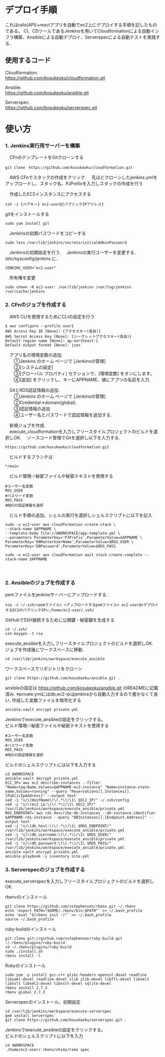 # デプロイ手順
これはrails(API)+reactアプリを自動でec2上にデプロイする手順を記したものである。
CI、CDツールであるJenkinsを用いてCloudformationによる自動インフラ構築、Ansibleによる自動デプロイ、Serverspecによる自動テストを実践する. 

## 使用するコード　　 
  Cloudformation.    
  https://github.com/kosukeoku/cloudformation.git
  
  Ansible.   
  https://github.com/kosukeoku/ansible.git
  
  Serverspec.   
  https://github.com/kosukeoku/serverspec.git
  
# 使い方
### 1. Jenkins実行用サーバーを構築
　CFnのテンプレートをGitクローンする
```
git clone　https://github.com/kosukeoku/cloudformation.git
```
　AWS CFnでスタックの作成をクリック. 
　先ほどクローンしたjenkins.ymlをアップロードし、スタック名、PJPrefixを入力しスタックの作成を行う

　作成したEC2インスタンスにアクセスする
```
ssh -i {ペアキー} ec2-user@{パブリックIPアドレス}
```
gitをインストールする
```
sudo yum install git
```
　Jenkinsの初期パスワードをコピーする
```
sudo less /var/lib/jenkins/secrets/initialAdminPassword
```
　Jenkinsの初期設定を行う. 
　Jenkinsの実行ユーザーを変更する. 
  /etc/sysconfig/jenkins に. 
```
JENKINS_USER="ec2-user"
```
　所有権を変更
```
sudo chown -R ec2-user: /var/lib/jenkins /var/log/jenkins /var/cache/jenkins
```

### 2. CFnのジョブを作成する
　AWS CLIを使用するためにCLIの設定を行う
  ```
  $ aws configure --profile user1
AWS Access Key ID [None]: {アクセスキー(各自)}
AWS Secret Access Key [None]: {シークレットアクセスキー(各自)}
Default region name [None]: ap-northeast-1
Default output format [None]: json
  ```
　アプリ名の環境変数の追加.   
　　①Jenkins のホーム ページで [Jenkinsの管理]  
　　②[システムの設定]   
　　③[グローバル プロパティ] セクションで、[環境変数] をオンにします。    
　　④[追加] をクリックし、キーにAPPNAME、値にアプリの名前を入力.   

　GitとRDS認証情報の追加.   
　　①Jenkins のホーム ページで [Jenkinsの管理]  
　　②Credential→domain(global).   
　　③認証情報の追加  
　　④ユーザー名とパスワードで認証情報を追加する. 　　

　新規ジョブを作成.   
　execute_cloudformationを入力しフリースタイルプロジェクトのビルドを選択しOK. 
　ソースコード管理でGitを選択し以下を入力する. 
 ```
 https://github.com/kosukeoku/cloudformation.git
 ```
　ビルドするブランチは
 ```
 */main
 ```
 
　ビルド環境⇨秘密ファイルや秘密テキストを使用する
 ```
 #ユーザー名変数
 RDS_USER
 #パスワード変数
 RDS_PASS
 #RDSの認証情報を選択
 ```
　ビルド手順の追加、シェルの実行を選択しシェルスクリプトに以下を記入
 ```
sudo -u ec2-user aws cloudformation create-stack \
--stack-name $APPNAME \
--template-body file://$WORKSPACE/app-template.yml \
--parameters ParameterKey='PJPrefix',ParameterValue=$APPNAME \
ParameterKey='DBMasterUserName',ParameterValue=$RDS_USER \
ParameterKey='DBPassword',ParameterValue=$RDS_PASS

sudo -u ec2-user aws cloudformation wait stack-create-complete --stack-name $APPNAME
 ```
　
 ### 2. Ansibleのジョブを作成する
 
 pemファイルをjenkinsサーバーにアップロードする.   
 ```
 scp -i ~/.ssh/<pemファイル> <アップロードするpemファイル> ec2-user@<デプロイするEC2のパブリックIP>:/home/ec2-user/.ssh/
 ```
 
 GitHubでSSH接続するために公開鍵・秘密鍵を生成する
 ```
 cd ~/.ssh/
 ssh-keygen -t rsa
 ```
 execute_ansibleを入力しフリースタイルプロジェクトのビルドを選択しOK.   
 ジョブを作成後にワークスペースに移動.   
 ```
 cd /var/lib/jenkins/workspace/execute_ansible
 ```
 ワークスペースでリポジトリをクローン
 ```
 git clone https://github.com/kosukeoku/ansible.git .
 ```
 ansibleの設定は https://github.com/kosukeoku/ansible.git のREADMEに記載済み. 
 ※private.ymlにはdb,ec2-ipはjenkinsから自動入力するので書かなくて良い. 
 作成した変数ファイルを暗号化する
 ```
 ansible-vault encrypt private.yml
 ```
 Jenkinsでexecute_ansibleの設定をクリックする。    
 ビルド環境⇨秘密ファイルや秘密テキストを使用する
 ```
 #ユーザー名変数
 RDS_USER
 #パスワード変数
 RDS_PASS
 #RDSの認証情報を選択
 ```
ビルドのシェルスクリプトには以下を入力する
``` 
cd $WORKSPACE
ansible-vault decrypt private.yml
EC2_IP=`aws ec2 describe-instances --filter "Name=tag:Name,Values=$APPNAME-ec2-instance" "Name=instance-state-name,Values=running" --query "Reservations[].Instances[].[PublicIpAddress]" --output text`
sed -i "s/\(HostName\)\(.*\)/\1\ $EC2_IP/" ~/.ssh/config
sed -i "s/\(ec2_ip:\)\(.*\)/\1\ $EC2_IP/" /var/lib/jenkins/workspace/execute_ansible/private.yml
RDS_ENDPOINT=`aws rds describe-db-instances --db-instance-identifier $APPNAME-rds-instance --query "DBInstances[].[Endpoint.Address]" --output text`
sed -i "s/\(db_host:\)\(.*\)/\1\ $RDS_ENDPOINT/" /var/lib/jenkins/workspace/execute_ansible/private.yml
sed -i "s/\(db_username:\)\(.*\)/\1\ $RDS_USER/" /var/lib/jenkins/workspace/execute_ansible/private.yml
sed -i "s/\(db_password:\)\(.*\)/\1\ $RDS_PASS/" /var/lib/jenkins/workspace/execute_ansible/private.yml
ansible-vault encrypt private.yml
ansible-playbook -i inventory site.yml
```

### 3. Serverspecのジョブを作成する
 
 execute_serverspecを入力しフリースタイルプロジェクトのビルドを選択しOK.   
 
 rbenvのインストール
```
git clone https://github.com/sstephenson/rbenv.git ~/.rbenv
echo 'export PATH="$HOME/.rbenv/bin:$PATH"' >> ~/.bash_profile
echo 'eval "$(rbenv init -)"' >> ~/.bash_profile
source ~/.bash_profile
```
ruby-buildのインストール
```
git clone git://github.com/sstephenson/ruby-build.git ~/.rbenv/plugins/ruby-build
cd ~/.rbenv/plugins/ruby-build
sudo ./install.sh
rbenv install -l
```

Rubyのインストール
```
sudo yum -y install gcc-c++ glibc-headers openssl-devel readline libyaml-devel readline-devel zlib zlib-devel libffi-devel libxml2 libxslt libxml2-devel libxslt-devel sqlite-devel
rbenv install 2.7.3
rbenv global 2.7.3
```

Serverspecのインストール、初期設定
```
cd /var/lib/jenkins/workspace/execute-serverspec
gem install serverspec
git clone https://github.com/kosukeoku/serverspec.git .
```
 Jenkinsでexecute_ansibleの設定をクリックする。    
 ビルドのシェルスクリプトに以下を入力
 ```
 cd $WORKSPACE
  /home/ec2-user/.rbenv/shims/rake spec
 ```
